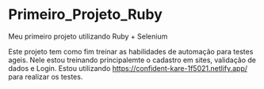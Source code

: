 # Primeiro_Projeto_Ruby
Meu primeiro projeto utilizando Ruby + Selenium

Este projeto tem como fim treinar as habilidades de automação para testes ageis.
Nele estou treinando principalemte o cadastro em sites, validação de dados e Login.
Estou utilizando https://confident-kare-1f5021.netlify.app/ para realizar os testes.
